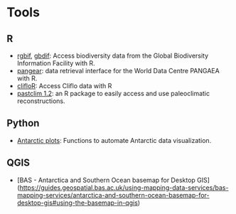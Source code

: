 # Tools


## R
- [rgbif](https://ropensci.org/blog/2018/08/22/rgbif-seven-years/), [gbdif](https://docs.ropensci.org/gbifdb/): Access biodiversity data from the Global Biodiversity Information Facility with R. 
- [pangear](https://docs.ropensci.org/pangaear/?q=gbif#undefined): data retrieval interface for the World Data Centre PANGAEA with R.
- [clifloR](https://docs.ropensci.org/clifro/): Access Cliflo data with R
- [pastclim 1.2](https://evolecolgroup.github.io/pastclim/index.html): an R package to easily access and use paleoclimatic reconstructions.


## Python
- [Antarctic plots](https://antarctic-plots.readthedocs.io/en/latest/): Functions to automate Antarctic data visualization.


## QGIS
- [BAS - Antarctica and Southern Ocean basemap for Desktop GIS] (https://guides.geospatial.bas.ac.uk/using-mapping-data-services/bas-mapping-services/antarctica-and-southern-ocean-basemap-for-desktop-gis#using-the-basemap-in-qgis)